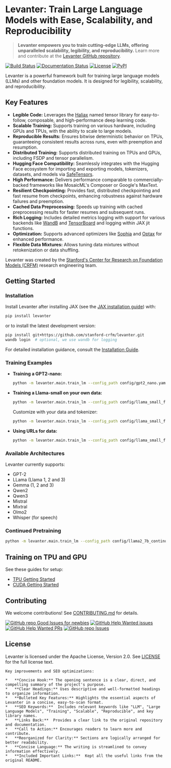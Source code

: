 # Levanter: Train Large Language Models with Ease, Scalability, and Reproducibility

> **Levanter empowers you to train cutting-edge LLMs, offering unparalleled scalability, legibility, and reproducibility.**  Learn more and contribute at the [Levanter GitHub repository](https://github.com/stanford-crfm/levanter).

[![Build Status](https://img.shields.io/github/actions/workflow/status/stanford-crfm/levanter/run_tests.yaml?branch=main)](https://github.com/stanford-crfm/levanter/actions?query=branch%3Amain++)
[![Documentation Status](https://readthedocs.org/projects/levanter/badge/?version=latest)](https://levanter.readthedocs.io/en/latest/?badge=latest)
[![License](https://img.shields.io/github/license/stanford-crfm/levanter?color=blue)](https://github.com/stanford-crfm/levanter/blob/main/LICENSE)
[![PyPI](https://img.shields.io/pypi/v/levanter?color=blue)](https://pypi.org/project/levanter/)

<!--levanter-intro-start-->

Levanter is a powerful framework built for training large language models (LLMs) and other foundation models. It is designed for legibility, scalability, and reproducibility.

## Key Features

*   **Legible Code:** Leverages the [Haliax](https://github.com/stanford-crfm/haliax) named tensor library for easy-to-follow, composable, and high-performance deep learning code.
*   **Scalable Training:** Supports training on various hardware, including GPUs and TPUs, with the ability to scale to large models.
*   **Reproducible Results:** Ensures bitwise deterministic behavior on TPUs, guaranteeing consistent results across runs, even with preemption and resumption.
*   **Distributed Training:** Supports distributed training on TPUs and GPUs, including FSDP and tensor parallelism.
*   **Hugging Face Compatibility:** Seamlessly integrates with the Hugging Face ecosystem for importing and exporting models, tokenizers, datasets, and models via [SafeTensors](https://github.com/huggingface/safetensors).
*   **High Performance:** Delivers performance comparable to commercially-backed frameworks like MosaicML's Composer or Google's MaxText.
*   **Resilient Checkpointing:** Provides fast, distributed checkpointing and fast resume from checkpoints, enhancing robustness against hardware failures and preemption.
*   **Cached Data Preprocessing:** Speeds up training with cached preprocessing results for faster resumes and subsequent runs.
*   **Rich Logging:** Includes detailed metrics logging with support for various backends like [WandB](https://wandb.ai/site) and [TensorBoard](https://www.tensorflow.org/tensorboard) and logging within JAX jit functions.
*   **Optimization:** Supports advanced optimizers like [Sophia](https://arxiv.org/abs/2305.14342) and [Optax](https://github.com/deepmind/optax) for enhanced performance.
*   **Flexible Data Mixtures:** Allows tuning data mixtures without retokenization or data shuffling.

<!--levanter-intro-end-->

Levanter was created by the [Stanford's Center for Research on Foundation Models (CRFM)](https://crfm.stanford.edu/) research engineering team.

## Getting Started

### Installation

Install Levanter after installing JAX (see the [JAX installation guide](https://github.com/google/jax/blob/main/README.md#installation)) with:

```bash
pip install levanter
```

or to install the latest development version:

```bash
pip install git+https://github.com/stanford-crfm/levanter.git
wandb login  # optional, we use wandb for logging
```

For detailed installation guidance, consult the [Installation Guide](docs/Installation.md).

### Training Examples

*   **Training a GPT2-nano:**

    ```bash
    python -m levanter.main.train_lm --config_path config/gpt2_nano.yaml
    ```

*   **Training a Llama-small on your own data:**

    ```bash
    python -m levanter.main.train_lm --config_path config/llama_small_fast.yaml --data.id openwebtext
    ```
    Customize with your data and tokenizer:

    ```bash
    python -m levanter.main.train_lm --config_path config/llama_small_fast.yaml --data.id openwebtext --data.tokenizer "NousResearch/Llama-2-7b-hf" --data.cache_dir "gs://path/to/cache/dir"
    ```

*   **Using URLs for data:**

    ```bash
    python -m levanter.main.train_lm --config_path config/llama_small_fast.yaml --data.train_urls ["https://path/to/train/data_*.jsonl.gz"] --data.validation_urls ["https://path/to/val/data_*.jsonl.gz"]
    ```

### Available Architectures

Levanter currently supports:

*   GPT-2
*   LLama (Llama 1, 2 and 3)
*   Gemma (1, 2 and 3)
*   Qwen2
*   Qwen3
*   Mistral
*   Mixtral
*   Olmo2
*   Whisper (for speech)

### Continued Pretraining

```bash
python -m levanter.main.train_lm --config_path config/llama2_7b_continued.yaml
```

## Training on TPU and GPU

See these guides for setup:

*   [TPU Getting Started](docs/Getting-Started-TPU-VM.md)
*   [CUDA Getting Started](docs/Getting-Started-GPU.md)

## Contributing

We welcome contributions!  See [CONTRIBUTING.md](CONTRIBUTING.md) for details.

[![GitHub repo Good Issues for newbies](https://img.shields.io/github/issues/stanford-crfm/levanter/good%20first%20issue?style=flat&logo=github&logoColor=green&label=Good%20First%20issues)](https://github.com/stanford-crfm/levanter/issues?q=is%3Aopen+is%3Aissue+label%3A%22good+first+issue%22)
[![GitHub Help Wanted issues](https://img.shields.io/github/issues/stanford-crfm/levanter/help%20wanted?style=flat&logo=github&logoColor=b545d1&label=%22Help%20Wanted%22%20issues)](https://github.com/stanford-crfm/levanter/issues?q=is%3Aopen+is%3Aissue+label%3A%22help+wanted%22)
[![GitHub Help Wanted PRs](https://img.shields.io/github/issues-pr/stanford-crfm/levanter/help%20wanted?style=flat&logo=github&logoColor=b545d1&label=%22Help%20Wanted%22%20PRs)](https://github.com/stanford-crfm/levanter/pulls?q=is%3Aopen+is%3Aissue+label%3A%22help+wanted%22)
[![GitHub repo Issues](https://img.shields.io/github/issues/stanford-crfm/levanter?style=flat&logo=github&logoColor=red&label=Issues)](https://github.com/stanford-crfm/levanter/issues?q=is%3Aopen)

## License

Levanter is licensed under the Apache License, Version 2.0. See [LICENSE](LICENSE) for the full license text.
```
Key improvements and SEO optimizations:

*   **Concise Hook:** The opening sentence is a clear, direct, and compelling summary of the project's purpose.
*   **Clear Headings:** Uses descriptive and well-formatted headings to organize information.
*   **Bulleted Key Features:** Highlights the essential aspects of Levanter in a concise, easy-to-scan format.
*   **SEO Keywords:**  Includes relevant keywords like "LLM", "Large Language Models", "Training", "Scalable", "Reproducible", and key library names.
*   **Links Back:**  Provides a clear link to the original repository and documentation.
*   **Call to Action:** Encourages readers to learn more and contribute.
*   **Reorganized for Clarity:** Sections are logically arranged for better readability.
*   **Concise Language:** The writing is streamlined to convey information effectively.
*   **Included Important Links:**  Kept all the useful links from the original README.